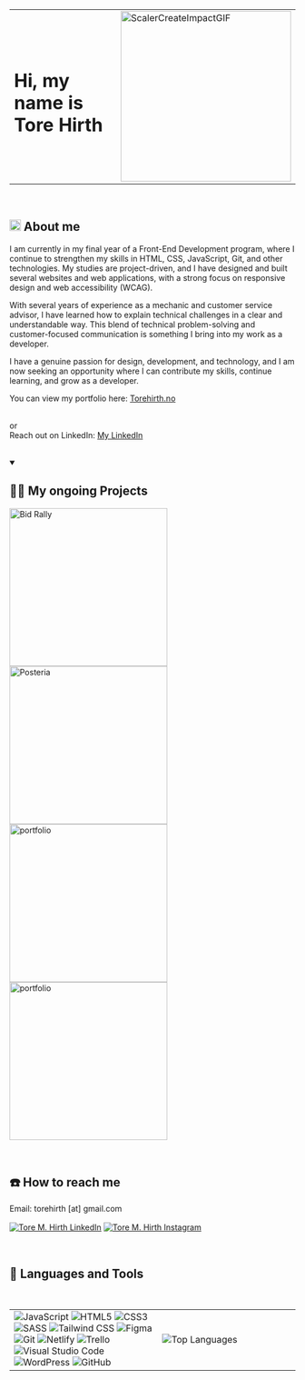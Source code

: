 <table>
  <tr>
    <td>
      <h1>Hi, my name is Tore Hirth</h1>
    </td>
    <td>
      <img src="https://github.com/user-attachments/assets/d9579cd9-1f35-4f94-9ad9-573ba907b398" alt="ScalerCreateImpactGIF" style="width: 300px;">
    </td>
  </tr>
</table>

<br/>

<!-- About me -->
<h2 align="left"><img style="width: 20px;" src="https://github.com/user-attachments/assets/e2d941bb-6c1a-42df-bd75-bca7cbff2bbe" alt="Brand logo shaped as a T" />  About me</h2>
<p>I am currently in my final year of a Front-End Development program, where I continue to strengthen my skills in HTML, CSS, JavaScript, Git, and other technologies. My studies are project-driven, and I have designed and built several websites and web applications, with a strong focus on responsive design and web accessibility (WCAG).

With several years of experience as a mechanic and customer service advisor, I have learned how to explain technical challenges in a clear and understandable way. This blend of technical problem-solving and customer-focused communication is something I bring into my work as a developer.

I have a genuine passion for design, development, and technology, and I am now seeking an opportunity where I can contribute my skills, continue learning, and grow as a developer.

You can view my portfolio here: [Torehirth.no](https://www.torehirth.no)</p>
<br>
or
<br>
Reach out on LinkedIn: [My LinkedIn](https://www.linkedin.com/in/torehirth/)</p>

<br/>

<!-- Ongoing projects -->
<details open> 
  <summary><h2>👨‍💻 My ongoing Projects</h2></summary>  
<p align="left">
<a href="https://github.com/Torehirth/Bid-Rally"><img width="278" src="https://DenverCoder1-github-readme-stats.vercel.app/api/pin/?username=Torehirth&repo=Bid-Rally&theme=react&bg_color=0d1117&title_color=F22C50&hide_border=false&border_color=30363d&icon_color=e6edf3&show_icons=true" alt="Bid Rally"></a>
<a href="https://github.com/Torehirth/posteria"><img width="278" src="https://DenverCoder1-github-readme-stats.vercel.app/api/pin/?username=Torehirth&repo=posteria&theme=react&bg_color=0d1117&title_color=F22C50&hide_border=false&border_color=30363d&icon_color=e6edf3&show_icons=true" alt="Posteria"></a>
<a href="https://github.com/Torehirth/portfolio"><img width="278" src="https://DenverCoder1-github-readme-stats.vercel.app/api/pin/?username=Torehirth&repo=portfolio&theme=react&bg_color=0d1117&title_color=F22C50&hide_border=false&border_color=30363d&icon_color=e6edf3&show_icons=true" alt="portfolio"></a>
<a href="https://github.com/Torehirth/out-n-about"><img width="278" src="https://DenverCoder1-github-readme-stats.vercel.app/api/pin/?username=Torehirth&repo=out-n-about&theme=react&bg_color=0d1117&title_color=F22C50&hide_border=false&border_color=30363d&icon_color=e6edf3&show_icons=true" alt="portfolio"></a>
</p>
</details>

<br/>

<!-- Contact information -->
<h2 align="left">☎️ How to reach me</h2>
<p>Email: torehirth [at] gmail.com</p>
<p align="left">
  <a href="https://www.linkedin.com/in/torehirth/" target="blank"><img align="center" src="https://img.shields.io/badge/Linkedin-212121?style=for-the-badge&logo=linkedin&logoColor=blue" alt="Tore M. Hirth LinkedIn"  /></a>
  <a href="https://instagram.com/torehirth" target="blank"><img align="center" src="https://img.shields.io/badge/Instagram-212121.svg?style=for-the-badge&logo=instagram&logoColor=8a49a1" alt="Tore M. Hirth Instagram"  /></a>
</p>

<br/>

<!-- Programming languages and tools -->
<h2 align="left">💾 Languages and Tools</h2>
<table>
  <tr>
    <td width="500px">
<img src="https://img.shields.io/badge/JavaScript-212121.svg?style=for-the-badge&logo=javascript&logoColor=%23F7DF1E" alt="JavaScript">
<img src="https://img.shields.io/badge/HTML5-212121.svg?style=for-the-badge&logo=html5&logoColor=%23E34F26" alt="HTML5">
<img src="https://img.shields.io/badge/CSS3-212121.svg?style=for-the-badge&logo=css3&logoColor=%231572B6" alt="CSS3">
<img src="https://img.shields.io/badge/SASS-212121.svg?style=for-the-badge&logo=sass&logoColor=%CC6699" alt="SASS">
<img src="https://img.shields.io/badge/Tailwind%20CSS-212121.svg?style=for-the-badge&logo=tailwindcss&logoColor=%CC6699" alt="Tailwind CSS">
<img src="https://img.shields.io/badge/Figma-212121.svg?style=for-the-badge&logo=figma&logoColor=%23F24E1E" alt="Figma">
<img src="https://img.shields.io/badge/Git-212121.svg?style=for-the-badge&logo=git&logoColor=%23F05032" alt="Git">
<img src="https://img.shields.io/badge/Netlify-212121.svg?style=for-the-badge&logo=netlify&logoColor=%2300C7B7" alt="Netlify">
<img src="https://img.shields.io/badge/Trello-212121.svg?style=for-the-badge&logo=trello&logoColor=%230075B7" alt="Trello">
<img src="https://img.shields.io/badge/Visual%20Studio%20Code-212121.svg?style=for-the-badge&logo=visualstudiocode&logoColor=white" alt="Visual Studio Code">
<img src="https://img.shields.io/badge/WordPress-212121.svg?style=for-the-badge&logo=WordPress&logoColor=%23117AC9" alt="WordPress">
<img src="https://img.shields.io/badge/GitHub-212121.svg?style=for-the-badge&logo=github&logoColor=white" alt="GitHub">
    </td>
    <br/>
    <td width="450px">
<img src="https://github-readme-stats.vercel.app/api/top-langs/?username=torehirth&langs_count=6&title_color=e6edf3&text_color=e6edf3&icon_color=e6edf3&bg_color=0d1117&hide_border=false&border_color=30363d&locale=en&custom_title=Most%20%used" alt="Top Languages" />
    </td>
  </tr>
</table>




<!--
<h3>Visitors:</h3>

![Visitor Count](https://profile-counter.glitch.me/Torehirth/count.svg)
-->
